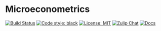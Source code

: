 # Microeconometrics

<p align="left">
<a href="https://travis-ci.org/HumanCapitalAnalysis/microeconometrics"><img alt="Build Status" src="https://travis-ci.org/HumanCapitalAnalysis/microeconometrics.svg?branch=master"></a>
<a href="https://github.com/psf/black"><img alt="Code style: black" src="https://img.shields.io/badge/code%20style-black-000000.svg"></a>
<a href="https://github.com/HumanCapitalAnalysis/microeconometrics/blob/master/LICENSE"><img alt="License: MIT" src="https://img.shields.io/badge/License-MIT-yellow.svg"></a>
<a href="https://bonn-econ-teaching.zulipchat.com"><img alt="Zulip Chat" src="https://img.shields.io/badge/zulip-join_chat-brightgreen.svg"></a>
<a href='https://microeconometrics.readthedocs.io/en/latest/?badge=latest'><img alt="Docs" src='https://readthedocs.org/projects/microeconometrics/badge/?version=latest'/>
</a>
</p>
